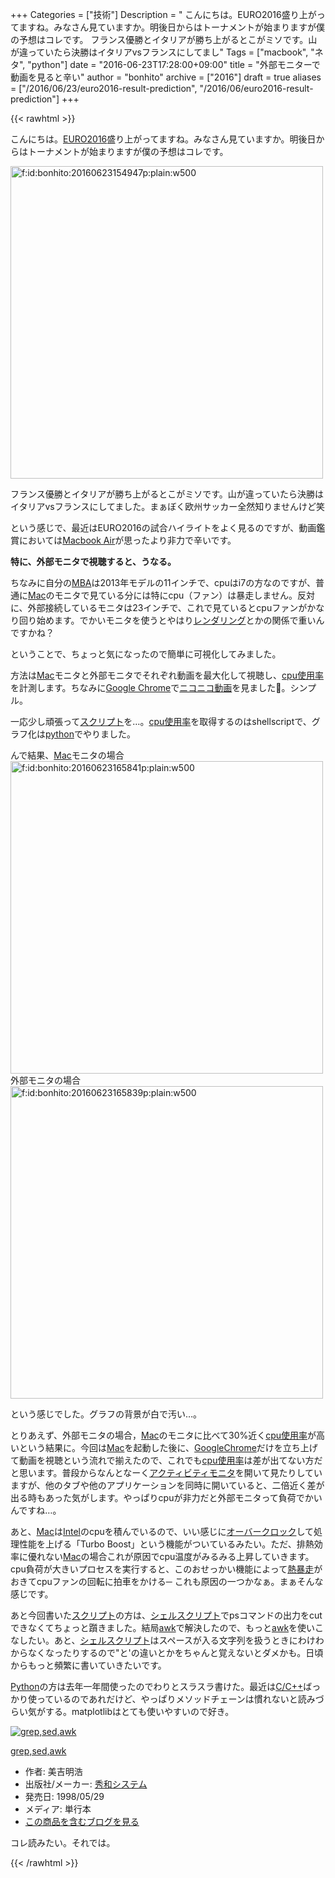 +++
Categories = ["技術"]
Description = " こんにちは。EURO2016盛り上がってますね。みなさん見ていますか。明後日からはトーナメントが始まりますが僕の予想はコレです。    フランス優勝とイタリアが勝ち上がるとこがミソです。山が違っていたら決勝はイタリアvsフランスにしてまし"
Tags = ["macbook", "ネタ", "python"]
date = "2016-06-23T17:28:00+09:00"
title = "外部モニターで動画を見ると辛い"
author = "bonhito"
archive = ["2016"]
draft = true
aliases = ["/2016/06/23/euro2016-result-prediction", "/2016/06/euro2016-result-prediction"]
+++

{{< rawhtml >}}
<body>
<p>こんにちは。<a href="http://jp.uefa.com/uefaeuro/season=2016/standings/index.html">EURO2016</a>盛り上がってますね。みなさん見ていますか。明後日からはトーナメントが始まりますが僕の予想はコレです。</p>

<p><span itemscope itemtype="http://schema.org/Photograph"><img src="https://cdn-ak.f.st-hatena.com/images/fotolife/b/bonhito/20160623/20160623154947.png" alt="f:id:bonhito:20160623154947p:plain:w500" title="f:id:bonhito:20160623154947p:plain:w500" class="hatena-fotolife" style="width:500px" itemprop="image"></span></p>

<p>フランス優勝とイタリアが勝ち上がるとこがミソです。山が違っていたら決勝はイタリアvsフランスにしてました。まぁぼく欧州サッカー全然知りませんけど笑</p>

<p>という感じで、最近はEURO2016の試合ハイライトをよく見るのですが、動画鑑賞においては<a class="keyword" href="http://d.hatena.ne.jp/keyword/Macbook%20Air">Macbook Air</a>が思ったより非力で辛いです。</p>

<p><b>特に、外部モニタで視聴すると、うなる。</b></p>

<p>ちなみに自分の<a class="keyword" href="http://d.hatena.ne.jp/keyword/MBA">MBA</a>は2013年モデルの11インチで、cpuはi7の方なのですが、普通に<a class="keyword" href="http://d.hatena.ne.jp/keyword/Mac">Mac</a>のモニタで見ている分には特にcpu（ファン）は暴走しません。反対に、外部接続しているモニタは23インチで、これで見ているとcpuファンがかなり回り始めます。でかいモニタを使うとやはり<a class="keyword" href="http://d.hatena.ne.jp/keyword/%A5%EC%A5%F3%A5%C0%A5%EA%A5%F3%A5%B0">レンダリング</a>とかの関係で重いんですかね？</p>

<p>ということで、ちょっと気になったので簡単に可視化してみました。</p>

<p>方法は<a class="keyword" href="http://d.hatena.ne.jp/keyword/Mac">Mac</a>モニタと外部モニタでそれぞれ動画を最大化して視聴し、<a class="keyword" href="http://d.hatena.ne.jp/keyword/cpu%BB%C8%CD%D1%CE%A8">cpu使用率</a>を計測します。ちなみに<a class="keyword" href="http://d.hatena.ne.jp/keyword/Google%20Chrome">Google Chrome</a>で<a class="keyword" href="http://d.hatena.ne.jp/keyword/%A5%CB%A5%B3%A5%CB%A5%B3%C6%B0%B2%E8">ニコニコ動画</a>を見ました🍺。シンプル。</p>

<p>一応少し頑張って<a class="keyword" href="http://d.hatena.ne.jp/keyword/%A5%B9%A5%AF%A5%EA%A5%D7%A5%C8">スクリプト</a>を…。<a class="keyword" href="http://d.hatena.ne.jp/keyword/cpu%BB%C8%CD%D1%CE%A8">cpu使用率</a>を取得するのはshellscriptで、グラフ化は<a class="keyword" href="http://d.hatena.ne.jp/keyword/python">python</a>でやりました。</p>

<script src="https://gist.github.com/piyo56/9c752c7704845a154fd4036202309464.js"></script>


<p>んで結果、<a class="keyword" href="http://d.hatena.ne.jp/keyword/Mac">Mac</a>モニタの場合
<span itemscope itemtype="http://schema.org/Photograph"><img src="https://cdn-ak.f.st-hatena.com/images/fotolife/b/bonhito/20160623/20160623165841.png" alt="f:id:bonhito:20160623165841p:plain:w500" title="f:id:bonhito:20160623165841p:plain:w500" class="hatena-fotolife" style="width:500px" itemprop="image"></span>
外部モニタの場合
<span itemscope itemtype="http://schema.org/Photograph"><img src="https://cdn-ak.f.st-hatena.com/images/fotolife/b/bonhito/20160623/20160623165839.png" alt="f:id:bonhito:20160623165839p:plain:w500" title="f:id:bonhito:20160623165839p:plain:w500" class="hatena-fotolife" style="width:500px" itemprop="image"></span></p>

<p>という感じでした。グラフの背景が白で汚い…。</p>

<p>とりあえず、外部モニタの場合，<a class="keyword" href="http://d.hatena.ne.jp/keyword/Mac">Mac</a>のモニタに比べて30%近く<a class="keyword" href="http://d.hatena.ne.jp/keyword/cpu%BB%C8%CD%D1%CE%A8">cpu使用率</a>が高いという結果に。今回は<a class="keyword" href="http://d.hatena.ne.jp/keyword/Mac">Mac</a>を起動した後に、<a class="keyword" href="http://d.hatena.ne.jp/keyword/GoogleChrome">GoogleChrome</a>だけを立ち上げて動画を視聴という流れで揃えたので、これでも<a class="keyword" href="http://d.hatena.ne.jp/keyword/cpu%BB%C8%CD%D1%CE%A8">cpu使用率</a>は差が出てない方だと思います。普段からなんとなーく<a class="keyword" href="http://d.hatena.ne.jp/keyword/%A5%A2%A5%AF%A5%C6%A5%A3%A5%D3%A5%C6%A5%A3%A5%E2%A5%CB%A5%BF">アクティビティモニタ</a>を開いて見たりしていますが、他のタブや他のアプリケーションを同時に開いていると、二倍近く差が出る時もあった気がします。やっぱりcpuが非力だと外部モニタって負荷でかいんですね…。</p>

<p>あと、<a class="keyword" href="http://d.hatena.ne.jp/keyword/Mac">Mac</a>は<a class="keyword" href="http://d.hatena.ne.jp/keyword/Intel">Intel</a>のcpuを積んでいるので、いい感じに<a class="keyword" href="http://d.hatena.ne.jp/keyword/%A5%AA%A1%BC%A5%D0%A1%BC%A5%AF%A5%ED%A5%C3%A5%AF">オーバークロック</a>して処理性能を上げる「Turbo Boost」という機能がついているみたい。ただ、排熱効率に優れない<a class="keyword" href="http://d.hatena.ne.jp/keyword/Mac">Mac</a>の場合これが原因でcpu温度がみるみる上昇していきます。cpu負荷が大きいプロセスを実行すると、このおせっかい機能によって<a class="keyword" href="http://d.hatena.ne.jp/keyword/%C7%AE%CB%BD%C1%F6">熱暴走</a>がおきてcpuファンの回転に拍車をかける─ これも原因の一つかなぁ。まぁそんな感じです。</p>

<p>あと今回書いた<a class="keyword" href="http://d.hatena.ne.jp/keyword/%A5%B9%A5%AF%A5%EA%A5%D7%A5%C8">スクリプト</a>の方は、<a class="keyword" href="http://d.hatena.ne.jp/keyword/%A5%B7%A5%A7%A5%EB%A5%B9%A5%AF%A5%EA%A5%D7%A5%C8">シェルスクリプト</a>でpsコマンドの出力をcutできなくてちょっと躓きました。結局<a class="keyword" href="http://d.hatena.ne.jp/keyword/awk">awk</a>で解決したので、もっと<a class="keyword" href="http://d.hatena.ne.jp/keyword/awk">awk</a>を使いこなしたい。あと、<a class="keyword" href="http://d.hatena.ne.jp/keyword/%A5%B7%A5%A7%A5%EB%A5%B9%A5%AF%A5%EA%A5%D7%A5%C8">シェルスクリプト</a>はスペースが入る文字列を扱うときにわけわからなくなったりするので"と'の違いとかをちゃんと覚えないとダメかも。日頃からもっと頻繁に書いていきたいです。</p>

<p><a class="keyword" href="http://d.hatena.ne.jp/keyword/Python">Python</a>の方は去年一年間使ったのでわりとスラスラ書けた。最近は<a class="keyword" href="http://d.hatena.ne.jp/keyword/C/C%2B%2B">C/C++</a>ばっかり使っているのであれだけど、やっぱりメソッドチェーンは慣れないと読みづらい気がする。matplotlibはとても使いやすいので好き。</p>

<p></p>
<div class="hatena-asin-detail">
<a href="http://www.amazon.co.jp/exec/obidos/ASIN/4879667943/hatena-blog-22/"><img src="http://ecx.images-amazon.com/images/I/21QeHe0bIqL._SL160_.jpg" class="hatena-asin-detail-image" alt="grep,sed,awk" title="grep,sed,awk"></a><div class="hatena-asin-detail-info">
<p class="hatena-asin-detail-title"><a href="http://www.amazon.co.jp/exec/obidos/ASIN/4879667943/hatena-blog-22/">grep,sed,awk</a></p>
<ul>
<li>
<span class="hatena-asin-detail-label">作者:</span> 美吉明浩</li>
<li>
<span class="hatena-asin-detail-label">出版社/メーカー:</span> <a class="keyword" href="http://d.hatena.ne.jp/keyword/%BD%A8%CF%C2%A5%B7%A5%B9%A5%C6%A5%E0">秀和システム</a>
</li>
<li>
<span class="hatena-asin-detail-label">発売日:</span> 1998/05/29</li>
<li>
<span class="hatena-asin-detail-label">メディア:</span> 単行本</li>
<li><a href="http://d.hatena.ne.jp/asin/4879667943/hatena-blog-22" target="_blank">この商品を含むブログを見る</a></li>
</ul>
</div>
<div class="hatena-asin-detail-foot"></div>
</div>

<p>コレ読みたい。それでは。</p>
</body>
{{< /rawhtml >}}

